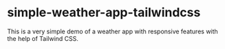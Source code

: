 # simple-weather-app-tailwindcss
This is a very simple demo of a weather app with responsive features with the help of Tailwind CSS.
